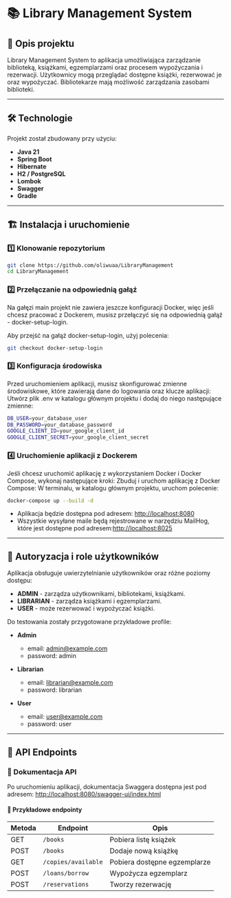 # 📚 Library Management System

## 📖 Opis projektu

Library Management System to aplikacja umożliwiająca zarządzanie biblioteką, książkami, egzemplarzami oraz procesem wypożyczania i rezerwacji. Użytkownicy mogą przeglądać dostępne książki, rezerwować je oraz wypożyczać. Bibliotekarze mają możliwość zarządzania zasobami biblioteki.

---

## 🛠 Technologie

Projekt został zbudowany przy użyciu:

- **Java 21**
- **Spring Boot** 
- **Hibernate**
- **H2 / PostgreSQL**
- **Lombok** 
- **Swagger** 
- **Gradle** 

---

## 🏗 Instalacja i uruchomienie

### 1️⃣ Klonowanie repozytorium

```bash
git clone https://github.com/oliwuaa/LibraryManagement
cd LibraryManagement
```
### 2️⃣ Przełączanie na odpowiednią gałąź

Na gałęzi main projekt nie zawiera jeszcze konfiguracji Docker, więc jeśli chcesz pracować z Dockerem, musisz przełączyć się na odpowiednią gałąź - docker-setup-login.

Aby przejść na gałąź docker-setup-login, użyj polecenia:

```bash
git checkout docker-setup-login
```

### 3️⃣ Konfiguracja środowiska

Przed uruchomieniem aplikacji, musisz skonfigurować zmienne środowiskowe, które zawierają dane do logowania oraz klucze aplikacji:
Utwórz plik .env w katalogu głównym projektu i dodaj do niego następujące zmienne:

```bash
DB_USER=your_database_user
DB_PASSWORD=your_database_password
GOOGLE_CLIENT_ID=your_google_client_id
GOOGLE_CLIENT_SECRET=your_google_client_secret
```

### 4️⃣ Uruchomienie aplikacji z Dockerem

Jeśli chcesz uruchomić aplikację z wykorzystaniem Docker i Docker Compose, wykonaj następujące kroki:
Zbuduj i uruchom aplikację z Docker Compose:
W terminalu, w katalogu głównym projektu, uruchom polecenie:

```bash
docker-compose up --build -d
```

- Aplikacja będzie dostępna pod adresem: [http://localhost:8080](http://localhost:8080)
- Wszystkie wysyłane maile będą rejestrowane w narzędziu MailHog, które jest dostępne pod adresem:[http://localhost:8025](http://localhost:8025)

---

## 🔑 Autoryzacja i role użytkowników

Aplikacja obsługuje uwierzytelnianie użytkowników oraz różne poziomy dostępu:

- **ADMIN** - zarządza użytkownikami, bibliotekami, książkami.
- **LIBRARIAN** - zarządza książkami i egzemplarzami.
- **USER** - może rezerwować i wypożyczać książki.

Do testowania zostały przygotowane przykładowe profile:
- **Admin**
    - email: admin@example.com
    - password: admin

- **Librarian**
    - email: librarian@example.com
    - password: librarian

- **User**
    - email: user@example.com
    - password: user


---

## 🔗 API Endpoints

### 📜 Dokumentacja API

Po uruchomieniu aplikacji, dokumentacja Swaggera dostępna jest pod adresem:
[http://localhost:8080/swagger-ui/index.html](http://localhost:8080/swagger-ui/index.html)

#### 📌 Przykładowe endpointy

| Metoda | Endpoint            | Opis                         |
| ------ | ------------------- | ---------------------------- |
| GET    | `/books`            | Pobiera listę książek        |
| POST   | `/books`            | Dodaje nową książkę          |
| GET    | `/copies/available` | Pobiera dostępne egzemplarze |
| POST   | `/loans/borrow`     | Wypożycza egzemplarz         |
| POST   | `/reservations`     | Tworzy rezerwację            |

